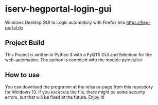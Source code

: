 # iserv-hegportal-login-gui
Windows Desktop GUI to Login automaticly with Firefox into https://heg-portal.de

## Project Build
This Project is written in Python 3 with a PyQT5 GUI and Selenium for the web-automation. The python is compiled with the module pyinstaller

## How to use
You can download the programm at the release-page from this repository for Windows 10. If you excecute the file, there might be some security errors, but that will be fixed at the future. Enjoy it!
